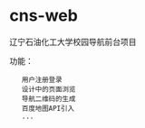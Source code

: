 # cns-web
辽宁石油化工大学校园导航前台项目

功能：

       用户注册登录
       设计中的页面浏览
       导航二维码的生成
       百度地图API引入
       ...
